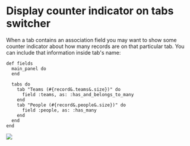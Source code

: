 # Display counter indicator on tabs switcher

When a tab contains an association field you may want to show some counter indicator about how many records are on that particular tab. You can include that information inside tab's name:

```ruby{6,9}
def fields
  main_panel do
  end

  tabs do
    tab "Teams (#{record&.teams&.size})" do
      field :teams, as: :has_and_belongs_to_many
    end
    tab "People (#{record&.people&.size})" do
      field :people, as: :has_many
    end
  end
end
```

![](/assets/img/recipes/tabs-counter-indicator/tabs_counter.png)
